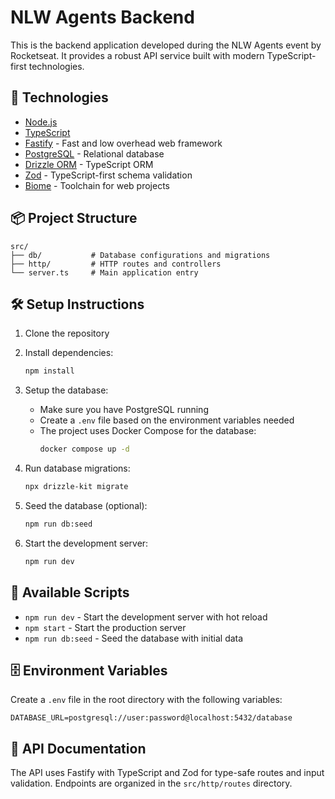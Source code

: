 # NLW Agents Backend

This is the backend application developed during the NLW Agents event by Rocketseat. It provides a robust API service built with modern TypeScript-first technologies.

## 🚀 Technologies

- [Node.js](https://nodejs.org/)
- [TypeScript](https://www.typescriptlang.org/)
- [Fastify](https://fastify.io/) - Fast and low overhead web framework
- [PostgreSQL](https://www.postgresql.org/) - Relational database
- [Drizzle ORM](https://orm.drizzle.team/) - TypeScript ORM
- [Zod](https://zod.dev/) - TypeScript-first schema validation
- [Biome](https://biomejs.dev/) - Toolchain for web projects

## 📦 Project Structure

```
src/
├── db/           # Database configurations and migrations
├── http/         # HTTP routes and controllers
└── server.ts     # Main application entry
```

## 🛠️ Setup Instructions

1. Clone the repository
2. Install dependencies:

   ```bash
   npm install
   ```

3. Setup the database:

   - Make sure you have PostgreSQL running
   - Create a `.env` file based on the environment variables needed
   - The project uses Docker Compose for the database:
     ```bash
     docker compose up -d
     ```

4. Run database migrations:

   ```bash
   npx drizzle-kit migrate
   ```

5. Seed the database (optional):

   ```bash
   npm run db:seed
   ```

6. Start the development server:
   ```bash
   npm run dev
   ```

## 🔧 Available Scripts

- `npm run dev` - Start the development server with hot reload
- `npm start` - Start the production server
- `npm run db:seed` - Seed the database with initial data

## 🗄️ Environment Variables

Create a `.env` file in the root directory with the following variables:

```env
DATABASE_URL=postgresql://user:password@localhost:5432/database
```

## 📝 API Documentation

The API uses Fastify with TypeScript and Zod for type-safe routes and input validation. Endpoints are organized in the `src/http/routes` directory.
